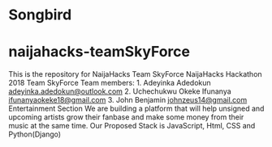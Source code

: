 # Songbird

# naijahacks-teamSkyForce

This is the repository for NaijaHacks Team SkyForce  NaijaHacks Hackathon 2018  Team SkyForce Team members: 1. Adeyinka Adedokun adeyinka.adedokun@outlook.com  2. Uchechukwu Okeke Ifunanya ifunanyaokeke18@gmail.com  3. John Benjamin johnzeus14@gmail.com  Entertainment Section We are building a platform that will help unsigned and upcoming artists  grow their fanbase and make some money from their music at the same time.  Our Proposed Stack is JavaScript, Html, CSS  and Python(Django)
